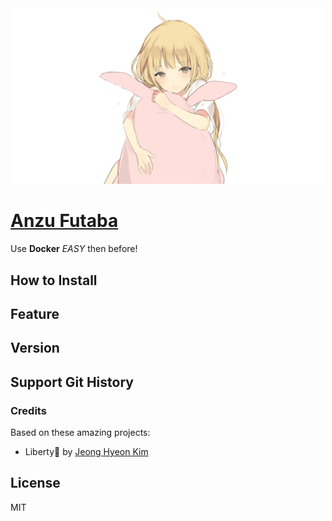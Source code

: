 <div align="center">
<a href="https://github.com/des5141/AnzuFutaba">
<img alt="Go To Wiki" src="./image/title.jpg" width="500" />
</a>
</div>

# [Anzu Futaba](https://github.com/des5141/AnzuFutaba)

Use **Docker** _EASY_ then before!

## How to Install





## Feature







## Version





## Support Git History

### Credits

Based on these amazing projects:

- Liberty🌠 by [Jeong Hyeon Kim](https://github.com/des5141)

## License

MIT